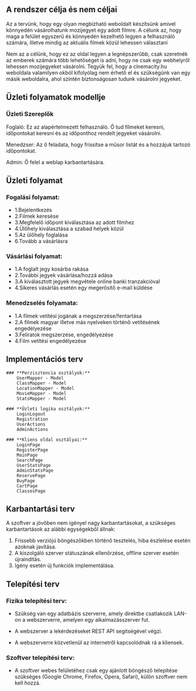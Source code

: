 ## **A rendszer célja és nem céljai**

Az a tervünk, hogy egy olyan megbízható weboldalt készítsünk amivel könnyedén vásárolhatunk mozijegyet egy adott filmre. A célunk az, hogy maga a felület egyszerű és könnyedén kezelhető legyen a felhasználó számára, illetve mindig az aktuális filmek közül lehessen választani

Nem az a célünk, hogy ez az oldal legyen a legnépszerűbb, csak szeretnék az emberek számára több lehetőséget is adni, hogy ne csak egy webhelyről lehessen mozijegyeket vásárolni. Tegyük fel, hogy a cinemacity.hu weboldala valamilyen okból kifolyólag nem érhető el és szükségünk van egy másik weboldalra, ahol szintén biztonságosan tudunk vásárolni jegyeket. 

## **Üzleti folyamatok modellje**
### Üzleti Szereplők
Foglaló: Ez az alapértelmezett felhasználó. Ő tud filmeket keresni, időpontokat keresni és az időponthoz rendelt jegyeket vásárolni.

Menedzser: Az ő feladata, hogy frissítse a műsor listát és a hozzájuk tartozó időpontokat.

Admin: Ő felel a weblap karbantartására.

## **Üzleti folyamat**
### Fogalási folyamat:
* 1.Bejelentkezés
* 2.Filmek keresése
* 3.Megfelelő időpont kiválasztása az adott filmhez
* 4.Ülőhely kiválasztása a szabad helyek közül
* 5.Az ülőhely foglalása
* 6.Tovább a vásárlásra

### Vásárlási folyamat:
* 1.A foglalt jegy kosárba rakása
* 2.További jegyek vásárlása/hozzá adása
* 3.A kiválasztott jegyek megvétele online banki tranzakcióval
* 4.Sikeres vásárlás esetén egy megerősítő e-mail küldése
  
### Menedzselés folyamata:
* 1.A filmek vetítési jogának a megszerzése/fentartása
* 2.A filmek magyar illetve más nyelveken történő vetítésének engedélyezése
* 3.Feliratok megszerzése, engedélyezése
* 4.Film vetítési engedélyezése

## **Implementációs terv**
	### **Perzisztencia osztályok:**
		UserMapper - Model
		ClassMapper - Model
		LocationMapper - Model
		MovieMapper - Model
		StatsMapper - Model
	
	### **Üzleti logika osztályok:**
		LoginLogout
		Registration
		UserActions
		AdminActions

	### **Kliens oldal osztályai:**
		LoginPage
		RegisterPage
		MainPage
		SearchPage
		UserStatsPage
		AdminStatsPage
		ReservePage
		BuyPage
		CartPage
		ClassesPage

## **Karbantartási terv**

A szoftver a jövőben nem igényel nagy karbantartásokat, a szükséges karbantartások az 
alábbi egységekből állnak:

1. Frissebb verziójú böngészőkben történő tesztelés, hiba észlelése esetén azoknak javítása.
2. A kiszolgáló szerver státuszának ellenőrzése, offline szerver esetén újraindítás.
3. Igény esetén új funkciók implementálása.  

## **Telepítési terv**

### **Fizika telepítési terv:**

- Szükség van egy adatbázis szerverre, amely direktbe csatlakozik LAN-on 
  a webszerverre, amelyen egy alkalmazásszerver fut.
  
- A webszerver a lekérdezéseket REST API segítségével végzi.

- A webszerverre közvetlenül az internetről kapcsolódnak rá a kliensek.

### **Szoftver telepítési terv:**

- A szoftver webes felületéhez csak egy ajánlott böngésző telepítése szükséges
  (Google Chrome, Firefox, Opera, Safari), külön szoftver nem kell hozzá.  

